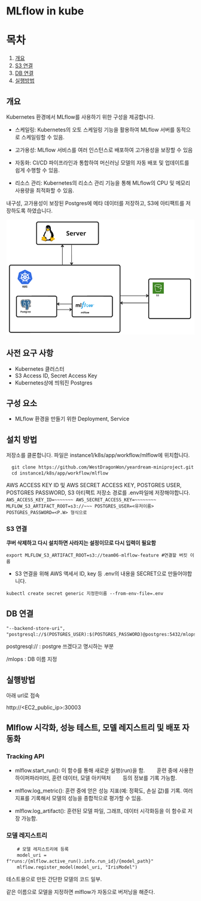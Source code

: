 
# MLflow in kube

# 목차

1. [개요](개요)
2. [S3 연결](#s3-연결)
3. [DB 연결](#db-연결)
4. [실행방법](#실행방법)

## 개요

Kubernetes 환경에서 MLflow를 사용하기 위한 구성을 제공합니다.

- 스케일링: Kubernetes의 오토 스케일링 기능을 활용하여 MLflow 서버를 동적으로 스케일링할 수 있음.

- 고가용성: MLflow 서비스를 여러 인스턴스로 배포하여 고가용성을 보장할 수 있음

- 자동화: CI/CD 파이프라인과 통합하여 머신러닝 모델의 자동 배포 및 업데이트를 쉽게 수행할 수 있음.

- 리소스 관리: Kubernetes의 리소스 관리 기능을 통해 MLflow의 CPU 및 메모리 사용량을 최적화할 수 있음.

내구성, 고가용성이 보장된 Postgres에 메타 데이터를 저장하고, S3에 아티팩트를 저장하도록 하였습니다.

![alt text](<img/Pasted image 20240924144753.png>)

## 사전 요구 사항

- Kubernetes 클러스터
- S3 Access ID, Secret Access Key
- Kubernetes상에 띄워진 Postgres

## 구성 요소

- MLflow 환경을 만들기 위한 Deployment, Service

## 설치 방법


저장소를 클론합니다. 파일은 instance1/k8s/app/workflow/mlflow에 위치합니다.
 ```
   git clone https://github.com/WestDragonWon/yeardream-miniproject.git
   cd instance1/k8s/app/workflow/mlflow
   ```

AWS ACCESS KEY ID 및 AWS SECRET ACCESS KEY, POSTGRES USER, POSTGRES PASSWORD, S3 아티팩트 저장소 경로를 .env파일에 저장해야합니다.
    ```
    AWS_ACCESS_KEY_ID=~~~~~~~
    AWS_SECRET_ACCESS_KEY=~~~~~~~~
    MLFLOW_S3_ARTIFACT_ROOT=s3://~~~
    POSTGRES_USER=<유저이름>
    POSTGRES_PASSWORD=<P.W>
    형식으로
    ```

### S3 연결

**쿠버 삭제하고 다시 설치하면 사라지는 설정이므로 다시 입력이 필요함**

`export MLFLOW_S3_ARTIFACT_ROOT=s3://team06-mlflow-feature #연결할 버킷 이름`

- S3 연결을 위해 AWS 액세서 ID, key 등 .env의 내용을 SECRET으로 만들어야합니다.

`kubectl create secret generic 지정한이름 --from-env-file=.env`


## DB 연결

```
"--backend-store-uri", "postgresql://$(POSTGRES_USER):$(POSTGRES_PASSWORD)@postgres:5432/mlops"
```

postgresql:// : postgre 쓰겠다고 명시하는 부분

/mlops : DB 이름 지정

## 실행방법

아래 url로 접속

http://<EC2_public_ip>:30003

## Mlflow 시각화, 성능 테스트, 모델 레지스트리 및 배포 자동화

### Tracking API

- mlflow.start_run(): 이 함수를 통해 새로운 실행(run)을 함.
  훈련 중에 사용한 하이퍼파라미터, 훈련 데이터, 모델 아키텍처   등의 정보를 기록 가능함.

- mlflow.log_metric(): 훈련 중에 얻은 성능 지표(예: 정확도, 손실 값)를 기록. 여러 지표를 기록해서 모델의 성능을 종합적으로 평가할 수 있음.

- mlflow.log_artifact(): 훈련된 모델 파일, 그래프, 데이터 시각화등을 이 함수로 저장 가능함. 

### 모델 레지스트리

        # 모델 레지스트리에 등록
        model_uri = f"runs:/{mlflow.active_run().info.run_id}/{model_path}"
        mlflow.register_model(model_uri, "IrisModel")

테스트용으로 만든 간단한 모델의 코드 일부.

같은 이름으로 모델을 지정하면 mlflow가 자동으로 버저닝을 해준다.